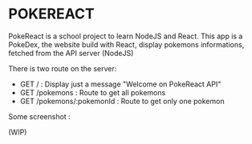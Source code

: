 # POKEREACT

PokeReact is a school project to learn NodeJS and React.
This app is a PokeDex, the website build with React, display pokemons informations, fetched from the API server (NodeJS)

There is two route on the server:

- GET /                     : Display just a message "Welcome on PokeReact API"
- GET /pokemons             : Route to get all pokemons
- GET /pokemons/:pokemonId  : Route to get only one pokemon

Some screenshot :

(WIP)